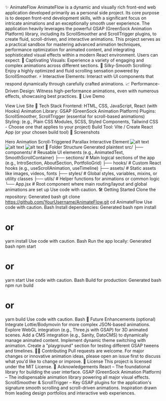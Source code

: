 ✨ AnimateFlow
AnimateFlow is a dynamic and visually rich front-end web application developed primarily as a personal side project. Its core purpose is to deepen front-end development skills, with a significant focus on intricate animations and an exceptionally smooth user experience. The application heavily leverages the powerful GSAP (GreenSock Animation Platform) library, including its ScrollSmoother and ScrollTrigger plugins, to create fluid, scroll-driven, and interactive animations.
This project serves as a practical sandbox for mastering advanced animation techniques, performance optimization for animated content, and integrating sophisticated visual effects within a modern React environment.
Users can expect:
🎨 Captivating Visuals: Experience a variety of engaging and complex animations across different sections.
🚀 Silky-Smooth Scrolling: Enjoy a highly optimized and fluid scrolling sensation powered by ScrollSmoother.
⚡ Interactive Elements: Interact with UI components that respond dynamically through carefully crafted animations.
📈 Performance-Driven Design: Witness high-performance animations, even with numerous effects, showcasing best practices.
🚀 Live Demo
<!-- Add your live site URL here -->
View Live Site
🧱 Tech Stack
Frontend: HTML, CSS, JavaScript, React (with Hooks)
Animation Library: GSAP (GreenSock Animation Platform)
Plugins: ScrollSmoother, ScrollTrigger (essential for scroll-based animations)
Styling: (e.g., Plain CSS Modules, SCSS, Styled Components, Tailwind CSS - Choose one that applies to your project)
Build Tool: Vite / Create React App (or your chosen build tool)
📸 Screenshots
<!-- Replace with your actual screenshots. Ensure they highlight the animations! -->
Hero Animation	Scroll-Triggered Parallax	Interactive Element
![alt text](./screenshots/hero_animation.png)
![alt text](./screenshots/parallax_scroll.png)
![alt text](./screenshots/interactive_element.png)
📂 Folder Structure
Generated plaintext
src/
├── components/        # Reusable UI elements (e.g., AnimatedText, SmoothScrollContainer)
├── sections/          # Main logical sections of the app (e.g., IntroSection, AboutSection, PortfolioGrid)
├── hooks/             # Custom React hooks (e.g., useScrollAnimation, useTimeline)
├── assets/            # Static assets like images, videos, fonts
├── styles/            # Global styles, variables, mixins, or utility classes
├── utils/             # Helper functions for animations or common logic
└── App.jsx            # Root component where main routing/layout and global animations are set up
Use code with caution.
🛠️ Getting Started
Clone the repository:
Generated bash
git clone https://github.com/YourUsername/AnimateFlow.git
cd AnimateFlow
Use code with caution.
Bash
Install dependencies:
Generated bash
npm install
# or
yarn install
Use code with caution.
Bash
Run the app locally:
Generated bash
npm start
# or
yarn start
Use code with caution.
Bash
Build for production:
Generated bash
npm run build
# or
yarn build
Use code with caution.
Bash
🌱 Future Enhancements (optional)
Integrate Lottie/Bodymovin for more complex JSON-based animations.
Explore WebGL integration (e.g., Three.js with GSAP) for 3D animated scenes.
Add a CMS integration (e.g., Sanity, DatoCMS) to dynamically manage animated content.
Implement dynamic theme switching with animation.
Create a "playground" section for testing different GSAP tweens and timelines.
🧑‍💻 Contributing
Pull requests are welcome. For major changes or innovative animation ideas, please open an issue first to discuss what you'd like to change or improve.
📜 License
This project is licensed under the MIT License.
🙌 Acknowledgements
React – The foundational library for building the user interface.
GSAP (GreenSock Animation Platform) – The indispensable animation library powering all major visual effects.
ScrollSmoother & ScrollTrigger – Key GSAP plugins for the application's signature smooth scrolling and scroll-driven animations.
Inspiration drawn from leading design portfolios and interactive web experiences.
